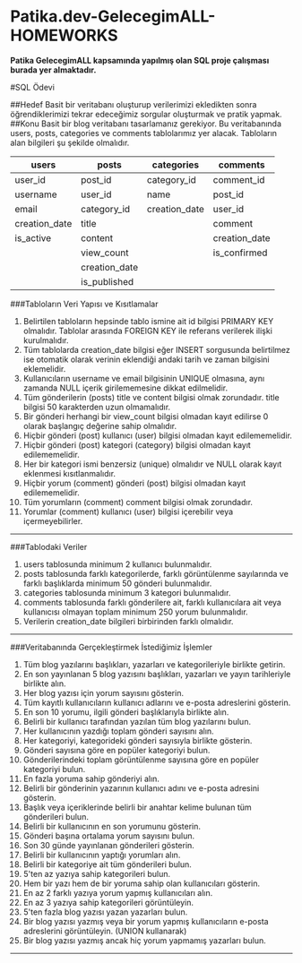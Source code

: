 # Patika.dev-GelecegimALL-HOMEWORKS

**Patika GelecegimALL kapsamında yapılmış olan SQL proje çalışması burada yer almaktadır.**

#SQL Ödevi

##Hedef
Basit bir veritabanı oluşturup verilerimizi ekledikten sonra öğrendiklerimizi tekrar edeceğimiz
sorgular oluşturmak ve pratik yapmak.
##Konu
Basit bir blog veritabanı tasarlamanız gerekiyor. Bu veritabanında users, posts, categories
ve comments tablolarımız yer alacak. Tabloların alan bilgileri şu şekilde olmalıdır.



| users     |       posts      | categories  |   comments     |  
| ----------- | -----------    | ----------- | -----------    |
|  user_id    |post_id         |category_id  |   comment_id   |  
|  username   |user_id         |name         |   post_id      |  
|  email      |category_id     |creation_date|   user_id      |       
|creation_date|title           |             |   comment      |  
|is_active    |content         |             |   creation_date|
|             |view_count      |             |   is_confirmed |   
|              |creation_date  |             |                |  
|              |is_published   |             |                |  


###Tabloların Veri Yapısı ve Kısıtlamalar

1. Belirtilen tabloların hepsinde tablo ismine ait id bilgisi PRIMARY KEY olmalıdır.
Tablolar arasında FOREIGN KEY ile referans verilerek ilişki kurulmalıdır.
2. Tüm tablolarda creation_date bilgisi eğer INSERT sorgusunda belirtilmez ise
otomatik olarak verinin eklendiği andaki tarih ve zaman bilgisini eklemelidir.
3. Kullanıcıların username ve email bilgisinin UNIQUE olmasına, aynı zamanda NULL
içerik girilememesine dikkat edilmelidir.
4. Tüm gönderilerin (posts) title ve content bilgisi olmak zorundadır. title bilgisi 50
karakterden uzun olmamalıdır.
5. Bir gönderi herhangi bir view_count bilgisi olmadan kayıt edilirse 0 olarak başlangıç
değerine sahip olmalıdır.
6. Hiçbir gönderi (post) kullanıcı (user) bilgisi olmadan kayıt edilememelidir.
7. Hiçbir gönderi (post) kategori (category) bilgisi olmadan kayıt edilememelidir.
8. Her bir kategori ismi benzersiz (unique) olmalıdır ve NULL olarak kayıt eklenmesi
kısıtlanmalıdır.
9. Hiçbir yorum (comment) gönderi (post) bilgisi olmadan kayıt edilememelidir.
10. Tüm yorumların (comment) comment bilgisi olmak zorundadır.
11. Yorumlar (comment) kullanıcı (user) bilgisi içerebilir veya içermeyebilirler.
-------------------------------------------------

###Tablodaki Veriler

1. users tablosunda minimum 2 kullanıcı bulunmalıdır.
2. posts tablosunda farklı kategorilerde, farklı görüntülenme sayılarında ve farklı
başlıklarda minimum 50 gönderi bulunmalıdır.
3. categories tablosunda minimum 3 kategori bulunmalıdır.
4. comments tablosunda farklı gönderilere ait, farklı kullanıcılara ait veya kullanıcısı
olmayan toplam minimum 250 yorum bulunmalıdır.
5. Verilerin creation_date bilgileri birbirinden farklı olmalıdır.

--------------------------------------------------------------
###Veritabanında Gerçekleştirmek İstediğimiz İşlemler
1. Tüm blog yazılarını başlıkları, yazarları ve kategorileriyle birlikte getirin.
2. En son yayınlanan 5 blog yazısını başlıkları, yazarları ve yayın tarihleriyle birlikte
alın.
3. Her blog yazısı için yorum sayısını gösterin.
4. Tüm kayıtlı kullanıcıların kullanıcı adlarını ve e-posta adreslerini gösterin.
5. En son 10 yorumu, ilgili gönderi başlıklarıyla birlikte alın.
6. Belirli bir kullanıcı tarafından yazılan tüm blog yazılarını bulun.
7. Her kullanıcının yazdığı toplam gönderi sayısını alın.
8. Her kategoriyi, kategorideki gönderi sayısıyla birlikte gösterin.
9. Gönderi sayısına göre en popüler kategoriyi bulun.
10. Gönderilerindeki toplam görüntülenme sayısına göre en popüler kategoriyi bulun.
11. En fazla yoruma sahip gönderiyi alın.
12. Belirli bir gönderinin yazarının kullanıcı adını ve e-posta adresini gösterin.
13. Başlık veya içeriklerinde belirli bir anahtar kelime bulunan tüm gönderileri bulun.
14. Belirli bir kullanıcının en son yorumunu gösterin.
15. Gönderi başına ortalama yorum sayısını bulun.
16. Son 30 günde yayınlanan gönderileri gösterin.
17. Belirli bir kullanıcının yaptığı yorumları alın.
18. Belirli bir kategoriye ait tüm gönderileri bulun.
19. 5'ten az yazıya sahip kategorileri bulun.
20. Hem bir yazı hem de bir yoruma sahip olan kullanıcıları gösterin.
21. En az 2 farklı yazıya yorum yapmış kullanıcıları alın.
22. En az 3 yazıya sahip kategorileri görüntüleyin.
23. 5'ten fazla blog yazısı yazan yazarları bulun.
24. Bir blog yazısı yazmış veya bir yorum yapmış kullanıcıların e-posta adreslerini
görüntüleyin. (UNION kullanarak)
25. Bir blog yazısı yazmış ancak hiç yorum yapmamış yazarları bulun.
    
--------------------------------------------------------




